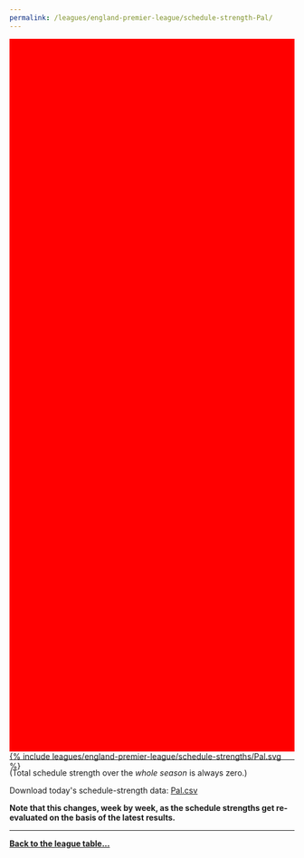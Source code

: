 ```yaml
---
permalink: /leagues/england-premier-league/schedule-strength-Pal/
---
```


<style>
.svg-wrap {
    background-color:red;
    height:0;
    padding-top:250%; /* 350px/550px */
    position: relative;
}

svg {
    background-color: white;
    height: 100%;
    display:block;
    width: 100%;
    position: absolute;
    top:0;
    left:0;
}
</style>


<div class="svg-wrap">
{% include leagues/england-premier-league/schedule-strengths/Pal.svg %}
</div>

-----

(Total schedule strength over the *whole season* is always zero.)


Download today's schedule-strength data: [Pal.csv](/assets/leagues/england-premier-league/2017/schedule-strengths/Pal.csv)

**Note that this changes, week by week, as the schedule strengths get re-evaluated on the
basis of the latest results.**

-----

[**Back to the league table...**](/leagues/england-premier-league)


